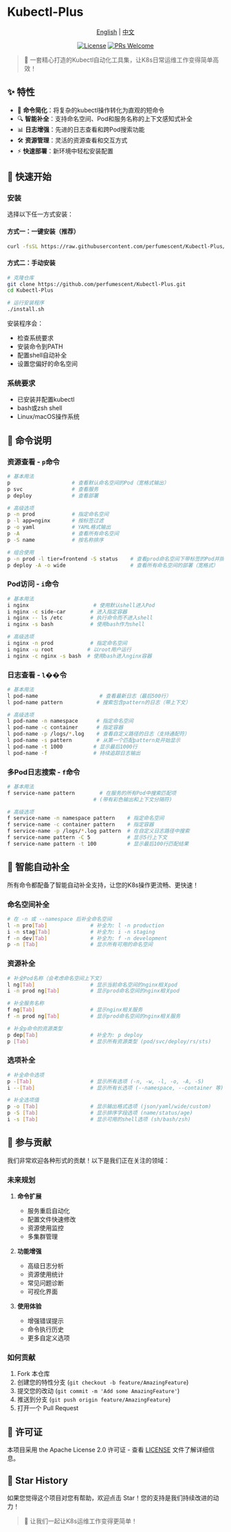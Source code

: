 # Kubectl-Plus

<div align="center">

[English](README.md) | [中文](README_zh.md)

[![License](https://img.shields.io/badge/license-MIT-blue.svg)](LICENSE)
[![PRs Welcome](https://img.shields.io/badge/PRs-welcome-brightgreen.svg)](https://github.com/yourusername/kubectl-plus/pulls)

</div>

> 🎯 一套精心打造的Kubectl自动化工具集，让K8s日常运维工作变得简单高效！

## ✨ 特性

- 🚀 **命令简化**：将复杂的kubectl操作转化为直观的短命令
- 🔍 **智能补全**：支持命名空间、Pod和服务名称的上下文感知式补全
- 📊 **日志增强**：先进的日志查看和跨Pod搜索功能
- 🛠️ **资源管理**：灵活的资源查看和交互方式
- ⚡ **快速部署**：新环境中轻松安装配置

## 🚀 快速开始

### 安装

选择以下任一方式安装：

#### 方式一：一键安装（推荐）
```bash
curl -fsSL https://raw.githubusercontent.com/perfumescent/Kubectl-Plus/main/install.sh | bash
```

#### 方式二：手动安装
```bash
# 克隆仓库
git clone https://github.com/perfumescent/Kubectl-Plus.git
cd Kubectl-Plus

# 运行安装程序
./install.sh
```

安装程序会：
- 检查系统要求
- 安装命令到PATH
- 配置shell自动补全
- 设置您偏好的命名空间

### 系统要求
- 已安装并配置kubectl
- bash或zsh shell
- Linux/macOS操作系统

## 🎯 命令说明

### 资源查看 - `p`命令
```bash
# 基本用法
p                    # 查看默认命名空间的Pod（宽格式输出）
p svc                # 查看服务
p deploy             # 查看部署

# 高级选项
p -n prod            # 指定命名空间
p -l app=nginx       # 按标签过滤
p -o yaml            # YAML格式输出
p -A                 # 查看所有命名空间
p -S name            # 按名称排序

# 组合使用
p -n prod -l tier=frontend -S status    # 查看prod命名空间下带标签的Pod并排序
p deploy -A -o wide                     # 查看所有命名空间的部署（宽格式）
```

### Pod访问 - `i`命令
```bash
# 基本用法
i nginx                     # 使用默认shell进入Pod
i nginx -c side-car        # 进入指定容器
i nginx -- ls /etc         # 执行命令而不进入shell
i nginx -s bash            # 使用bash作为shell

# 高级选项
i nginx -n prod            # 指定命名空间
i nginx -u root           # 以root用户运行
i nginx -c nginx -s bash  # 使用bash进入nginx容器
```

### 日志查看 - `l`��令
```bash
# 基本用法
l pod-name                    # 查看最新日志（最后500行）
l pod-name pattern           # 搜索包含pattern的日志（带上下文）

# 高级选项
l pod-name -n namespace      # 指定命名空间
l pod-name -c container      # 指定容器
l pod-name -p /logs/*.log    # 查看自定义路径的日志（支持通配符）
l pod-name -s pattern        # 从第一个匹配pattern处开始显示
l pod-name -t 1000          # 显示最后1000行
l pod-name -f               # 持续追踪日志输出
```

### 多Pod日志搜索 - `f`命令
```bash
# 基本用法
f service-name pattern        # 在服务的所有Pod中搜索匹配项
                            # (带有彩色输出和上下文分隔符)

# 高级选项
f service-name -n namespace pattern    # 指定命名空间
f service-name -c container pattern    # 指定容器
f service-name -p /logs/*.log pattern  # 在自定义日志路径中搜索
f service-name pattern -C 5            # 显示5行上下文
f service-name pattern -t 100          # 显示最后100行匹配结果
```

## 🔮 智能自动补全

所有命令都配备了智能自动补全支持，让您的K8s操作更流畅、更快速！

### 命名空间补全
```bash
# 在 -n 或 --namespace 后补全命名空间
l -n pro[Tab]              # 补全为: l -n production
i -n stag[Tab]             # 补全为: i -n staging
f -n dev[Tab]              # 补全为: f -n development
p -n [Tab]                 # 显示所有可用的命名空间
```

### 资源补全
```bash
# 补全Pod名称（会考虑命名空间上下文）
l ng[Tab]                  # 显示当前命名空间的nginx相关pod
i -n prod ng[Tab]          # 显示prod命名空间的nginx相关pod

# 补全服务名称
f ng[Tab]                  # 显示nginx相关服务
f -n prod ng[Tab]          # 显示prod命名空间的nginx相关服务

# 补全p命令的资源类型
p dep[Tab]                 # 补全为: p deploy
p [Tab]                    # 显示所有资源类型 (pod/svc/deploy/rs/sts)
```

### 选项补全
```bash
# 补全命令选项
p -[Tab]                   # 显示所有选项 (-n, -w, -l, -o, -A, -S)
i --[Tab]                  # 显示所有长选项 (--namespace, --container 等)

# 补全选项值
p -o [Tab]                 # 显示输出格式选项 (json/yaml/wide/custom)
p -S [Tab]                 # 显示排序字段选项 (name/status/age)
i -s [Tab]                 # 显示可用的shell选项 (sh/bash/zsh)
```

## 🤝 参与贡献

我们非常欢迎各种形式的贡献！以下是我们正在关注的领域：

### 未来规划

1. **命令扩展**
   - 服务重启自动化
   - 配置文件快速修改
   - 资源使用监控
   - 多集群管理

2. **功能增强**
   - 高级日志分析
   - 资源使用统计
   - 常见问题诊断
   - 可视化界面

3. **使用体验**
   - 增强错误提示
   - 命令执行历史
   - 更多自定义选项

### 如何贡献

1. Fork 本仓库
2. 创建您的特性分支 (`git checkout -b feature/AmazingFeature`)
3. 提交您的改动 (`git commit -m 'Add some AmazingFeature'`)
4. 推送到分支 (`git push origin feature/AmazingFeature`)
5. 打开一个 Pull Request

## 📝 许可证

本项目采用 the Apache License 2.0 许可证 - 查看 [LICENSE](LICENSE) 文件了解详细信息。

## 🌟 Star History

如果您觉得这个项目对您有帮助，欢迎点击 Star！您的支持是我们持续改进的动力！

> 🎉 让我们一起让K8s运维工作变得更简单！ 

